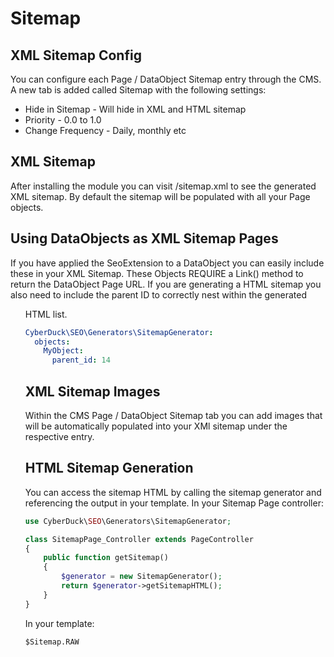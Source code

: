 # Sitemap

## XML Sitemap Config

You can configure each Page / DataObject Sitemap entry through the CMS. A new tab is added called Sitemap with the following settings:

  - Hide in Sitemap - Will hide in XML and HTML sitemap
  - Priority - 0.0 to 1.0
  - Change Frequency - Daily, monthly etc

## XML Sitemap

After installing the module you can visit /sitemap.xml to see the generated XML sitemap. By default the sitemap will be populated with all your Page objects.

## Using DataObjects as XML Sitemap Pages

If you have applied the SeoExtension to a DataObject you can easily include these in your XML Sitemap.
These Objects REQUIRE a Link() method to return the DataObject Page URL.
If you are generating a HTML sitemap you also need to include the parent ID to correctly nest within the generated <ul> HTML list.

```yml
CyberDuck\SEO\Generators\SitemapGenerator:
  objects:
    MyObject: 
      parent_id: 14
```

## XML Sitemap Images

Within the CMS Page / DataObject Sitemap tab you can add images that will be automatically populated into your XMl sitemap under the respective entry.

## HTML Sitemap Generation

You can access the sitemap HTML by calling the sitemap generator and referencing the output in your template.
In your Sitemap Page controller:

```php
use CyberDuck\SEO\Generators\SitemapGenerator;

class SitemapPage_Controller extends PageController
{
    public function getSitemap()
    {
        $generator = new SitemapGenerator();
        return $generator->getSitemapHTML();
    }
}
```

In your template:

```html
$Sitemap.RAW
```